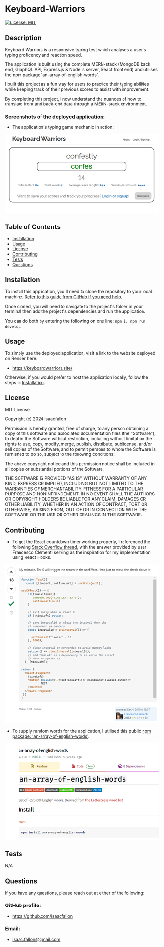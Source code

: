 # Keyboard-Warriors

[![License: MIT](https://img.shields.io/badge/License-MIT-yellow.svg)](https://opensource.org/licenses/MIT)
        
## Description
            
Keyboard Warriors is a responsive typing test which analyses a user's typing proficency and reaction speed.

The application is built using the complete MERN-stack (MongoDB back end, GraphQL API, Express.js & Node.js server, React front end) and utilises the npm package 'an-array-of-english-words'. 

I built this project as a fun way for users to practice their typing abilities while keeping track of their previous scores to assist with improvement. 

By completing this project, I now understand the nuances of how to translate front and back-end data through a MERN-stack environment.

### Screenshots of the deployed application:

- The application's typing game mechanic in action:

![A screenshot showing the application's typing mechanic in action](./assets/keyboard-warriorsSC_typing-game-in-progress2.png)

## Table of Contents
            
- [Installation](#installation)
- [Usage](#usage)
- [License](#license)
- [Contributing](#contributing)
- [Tests](#tests)
- [Questions](#questions)
            
## Installation

To install this application, you'll need to clone the repository to your local machine. [Refer to this guide from GitHub if you need help.](https://docs.github.com/en/repositories/creating-and-managing-repositories/cloning-a-repository/)

Once cloned, you will need to navigate to the project's folder in your terminal then add the project's dependencies and run the application. 

You can do both by entering the following on one line: `npm i; npm run develop`.
            
## Usage

To simply use the deployed application, visit a link to the website deployed on Render here:

- https://keyboardwarriors.site/

Otherwise, if you would prefer to host the application locally, follow the steps in [Installation](#installation). 
            
## License
            
MIT License

Copyright (c) 2024 isaacfallon
            
Permission is hereby granted, free of charge, to any person obtaining a copy
of this software and associated documentation files (the "Software"), to deal
in the Software without restriction, including without limitation the rights
to use, copy, modify, merge, publish, distribute, sublicense, and/or sell
copies of the Software, and to permit persons to whom the Software is
furnished to do so, subject to the following conditions:
            
The above copyright notice and this permission notice shall be included in all
copies or substantial portions of the Software.
            
THE SOFTWARE IS PROVIDED "AS IS", WITHOUT WARRANTY OF ANY KIND, EXPRESS OR
IMPLIED, INCLUDING BUT NOT LIMITED TO THE WARRANTIES OF MERCHANTABILITY,
FITNESS FOR A PARTICULAR PURPOSE AND NONINFRINGEMENT. IN NO EVENT SHALL THE
AUTHORS OR COPYRIGHT HOLDERS BE LIABLE FOR ANY CLAIM, DAMAGES OR OTHER
LIABILITY, WHETHER IN AN ACTION OF CONTRACT, TORT OR OTHERWISE, ARISING FROM,
OUT OF OR IN CONNECTION WITH THE SOFTWARE OR THE USE OR OTHER DEALINGS IN THE
SOFTWARE.
            
## Contributing

- To get the React countdown timer working properly, I referenced the following [Stack Overflow thread](https://stackoverflow.com/questions/59178634/react-5-seconds-countdown-with-hooks), with the answer provided by user Francesco Clementi serving as the inspiration for my implementation using React Hooks.

![Screenshot showing a Stack Overflow answer provided by user Francesco Clementi for implementing a React countdown component.](./assets/contributing_SO-timer-answer_Francesco-Clementi.png)

- To supply random words for the application, I utilised this public [npm package: 'an-array-of-english-words'](https://www.npmjs.com/package/an-array-of-english-words). 

![Screenshot showing the webpage hosting the npm package 'an-array-of-english-words'](./assets/contributing_npm-package_an-array-of-english-words.png)
            
## Tests

N/A
     
## Questions
            
If you have any questions, please reach out at either of the following:
            
### GitHub profile:
- https://github.com/isaacfallon

### Email:
- isaac.fallon@gmail.com
